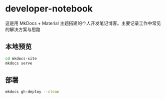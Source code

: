 # developer-notebook

这是用 MkDocs + Material 主题搭建的个人开发笔记博客。主要记录工作中常见的解决方案与思路

## 本地预览

```bash
cd mkdocs-site
mkdocs serve
```
## 部署

```bash
mkdocs gh-deploy --clean

```

